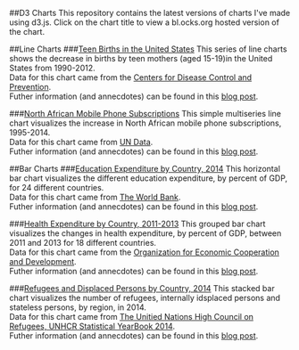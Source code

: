 ##D3 Charts
This repository contains the latest versions of charts I've made using d3.js.
Click on the chart title to view a bl.ocks.org hosted version of the chart.

##Line Charts 
###[Teen Births in the United States](https://bl.ocks.org/sarafec/8a49f3680f44b84d5a983c580791155e)
This series of line charts shows the decrease in births by teen mothers (aged 15-19)in the United States from 1990-2012.     
Data for this chart came from the [Centers for Disease Control and Prevention](https://www.healthdata.gov/dataset/nchs-us-and-state-trends-teen-births-1990%C3%A2%C2%80%C2%932014).    
Futher information (and annecdotes) can be found in this [blog post](https://medium.com/@sarafecadu/reflections-on-52-line-charts-with-d3-js-ee9d69d4bdad#.ebmma8rne).

###[North African Mobile Phone Subscriptions](https://bl.ocks.org/sarafec/5a4fb3274c1e50d52d91d8b9465c7320)
This simple multiseries line chart visualizes the increase in North African mobile phone subscriptions, 1995-2014.  
Data for this chart came from [UN Data](http://data.un.org/Data.aspx?d=MDG&f=seriesRowID%3A756#MDG).  
Futher information (and annecdotes) can be found in this [blog post](https://medium.com/@sarafecadu/reflections-on-a-multi-series-line-chart-with-d3-js-72aa6fb43c34#.jlhxbdmbp).  


##Bar Charts
###[Education Expenditure by Country, 2014](https://bl.ocks.org/sarafec/cad29ff9a6702c22c83ce561abe46796)
This horizontal bar chart visualizes the different education expenditure, by percent of GDP, for 24 different countries.  
Data for this chart came from [The World Bank](http://data.worldbank.org/indicator/SE.XPD.TOTL.GB.ZS).  
Futher information (and annecdotes) can be found in this [blog post](https://medium.com/@sarafecadu/reflections-on-a-horizontal-bar-chart-with-d3-js-23c254ce0525#.18zytiute).  

###[Health Expenditure by Country, 2011-2013](https://bl.ocks.org/sarafec/b301d736c9f187b1d053c7182efee540)
This grouped bar chart visualizes the changes in health expenditure, by percent of GDP, between 2011 and 2013 for 18 different countries.  
Data for this chart came from the [Organization for Economic Cooperation and Development](http://stats.oecd.org/Index.aspx?DataSetCode=SHA).  
Futher information (and annecdotes) can be found in this [blog post](https://medium.com/@sarafecadu/reflections-on-a-grouped-bar-chart-with-d3-js-c7d2691db11a#.o0oy8i1ow).

###[Refugees and Displaced Persons by Country, 2014](https://bl.ocks.org/sarafec/8ab06990fbba38a13dbbf9576b290507)
This stacked bar chart visualizes the number of refugees, internally idsplaced persons and stateless persons, by region, in 2014.  
Data for this chart came from [The Unitied Nations High Council on Refugees, UNHCR Statistical YearBook 2014](http://www.unhcr.org/56655f4b3.html).  
Futher information (and annecdotes) can be found in this [blog post](https://medium.com/@sarafecadu/reflections-on-a-stacked-bar-chart-with-d3-js-f855452cbdb9#.l5e7mgxwh).
